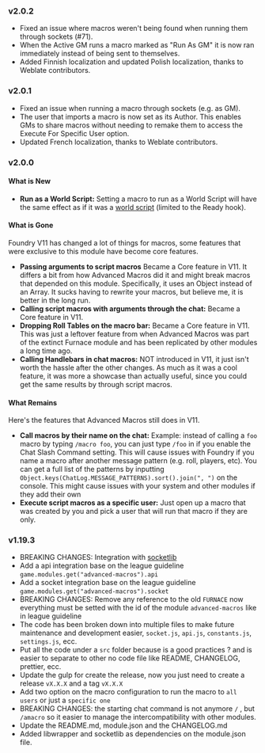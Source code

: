 ### v2.0.2
- Fixed an issue where macros weren't being found when running them through sockets (#71).
- When the Active GM runs a macro marked as "Run As GM" it is now ran immediately instead of being sent to themselves.
- Added Finnish localization and updated Polish localization, thanks to Weblate contributors.

### v2.0.1
- Fixed an issue when running a macro through sockets (e.g. as GM).
- The user that imports a macro is now set as its Author. This enables GMs to share macros without needing to remake them to access the Execute For Specific User option.
- Updated French localization, thanks to Weblate contributors.

### v2.0.0
#### What is New
- **Run as a World Script:** Setting a macro to run as a World Script will have the same effect as if it was a [world script](https://foundryvtt.wiki/en/basics/world-scripts) (limited to the Ready hook).

#### What is Gone
Foundry V11 has changed a lot of things for macros, some features that were exclusive to this module have become core features.

- **Passing arguments to script macros** Became a Core feature in V11. It differs a bit from how Advanced Macros did it and might break macros that depended on this module.
Specifically, it uses an Object instead of an Array. It sucks having to rewrite your macros, but believe me, it is better in the long run.
-  **Calling script macros with arguments through the chat:** Became a Core feature in V11.
- **Dropping Roll Tables on the macro bar:** Became a Core feature in V11. This was just a leftover feature from when Advanced Macros was part of the extinct Furnace module and has been replicated by other modules a long time ago.
- **Calling Handlebars in chat macros:** NOT introduced in V11, it just isn't worth the hassle after the other changes.
As much as it was a cool feature, it was more a showcase than actually useful, since you could get the same results by through script macros.

#### What Remains
Here's the features that Advanced Macros still does in V11.

- **Call macros by their name on the chat:** Example: instead of calling a `foo` macro  by typing `/macro foo`, you can just type `/foo` in if you enable the Chat Slash Command setting.
This will cause issues with Foundry if you name a macro after another message pattern (e.g. roll, players, etc). You can get a full list of the patterns by inputting `Object.keys(ChatLog.MESSAGE_PATTERNS).sort().join(", ")` on the console.
This might cause issues with your system and other modules if they add their own 
- **Execute script macros as a specific user:** Just open up a macro that was created by you and pick a user that will run that macro if they are only.

### v1.19.3

- BREAKING CHANGES: Integration with [socketlib](https://github.com/manuelVo/foundryvtt-socketlib)
- Add a api integration base on the league guideline `game.modules.get("advanced-macros").api`
- Add a socket integration base on the league guideline `game.modules.get("advanced-macros").socket`
- BREAKING CHANGES: Remove any reference to the old `FURNACE` now everything must be setted with the id of the module `advanced-macros` like in league guideline
- The code has been broken down into multiple files to make future maintenance and development easier, `socket.js`, `api.js`, `constants.js`, `settings.js`, ecc.
- Put all the code under a `src` folder because is a good practices ? and is easier to separate to other no code file like README, CHANGELOG, prettier, ecc.
- Update the gulp for create the release, now you just need to create a release `vX.X.X` and a tag `vX.X.X` 
- Add two option on the macro configuration to run the macro to `all users` or just a `specific one`
- BREAKING CHANGES: the starting chat command is not anymore `/` , but `/amacro` so it easier to manage the intercompatibility with other modules.
- Update the README.md, module.json and the CHANGELOG.md
- Added libwrapper and socketlib as dependencies on the module.json file.
